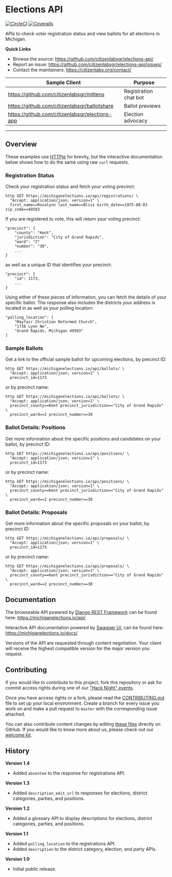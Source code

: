 # Elections API

[![CircleCI](https://img.shields.io/circleci/build/github/citizenlabsgr/elections-api)](https://circleci.com/gh/citizenlabsgr/elections-api)
[![Coveralls](https://img.shields.io/coveralls/github/citizenlabsgr/elections-api)](https://coveralls.io/github/citizenlabsgr/elections-api)

<!-- content -->

APIs to check voter registration status and view ballots for all elections in Michigan.

**Quick Links**

- Browse the source: https://github.com/citizenlabsgr/elections-api/
- Report an issue: https://github.com/citizenlabsgr/elections-api/issues/
- Contact the maintainers: https://citizenlabs.org/contact/

| Sample Client                                         | Purpose               |
| ----------------------------------------------------- | --------------------- |
| https://github.com/citizenlabsgr/mittens              | Registration chat bot |
| https://github.com/citizenlabsgr/ballotshare          | Ballot previews       |
| https://github.com/citizenlabsgr/elections-app &nbsp; | Election advocacy     |

---

## Overview

These examples use [HTTPie](https://httpie.org/) for brevity, but the interactive documentation below shows how to do the same using raw `curl` requests.

### Registration Status

Check your registration status and fetch your voting precinct:

```
http GET https://michiganelections.io/api/registrations/ \
  "Accept: application/json; version=1" \
  first_name==Rosalynn last_name==Bliss birth_date==1975-08-03 zip_code==49503
```

If you are registered to vote, this will return your voting precinct:

```
"precinct": {
    "county": "Kent",
    "jurisdiction": "City of Grand Rapids",
    "ward": "2"
    "number": "30",
    ...
}
```

as well as a unique ID that identifies your precinct:

```
"precinct": {
    "id": 1173,
    ...
}
```

Using either of these pieces of information, you can fetch the details of your specific ballot. The response also includes the districts your address is located in as well as your polling location:

```
"polling_location": [
    "Mayfair Christian Reformed Church",
    "1736 Lyon Ne",
    "Grand Rapids, Michigan 49503"
]
```

### Sample Ballots

Get a link to the official sample ballot for upcoming elections, by precinct ID:

```
http GET https://michiganelections.io/api/ballots/ \
  "Accept: application/json; version=1" \
  precinct_id=1173
```

or by precinct name:

```
http GET https://michiganelections.io/api/ballots/ \
  "Accept: application/json; version=1" \
  precinct_county==Kent precinct_jurisdiction=="City of Grand Rapids" \
  precinct_ward==2 precinct_number==30
```

### Ballot Details: Positions

Get more information about the specific positions and candidates on your ballot, by precinct ID:

```
http GET https://michiganelections.io/api/positions/ \
  "Accept: application/json; version=1" \
  precinct_id=1173
```

or by precinct name:

```
http GET https://michiganelections.io/api/positions/ \
  "Accept: application/json; version=1" \
  precinct_county==Kent precinct_jurisdiction=="City of Grand Rapids" \
  precinct_ward==2 precinct_number==30
```

### Ballot Details: Proposals

Get more information about the specific proposals on your ballot, by precinct ID:

```
http GET https://michiganelections.io/api/proposals/ \
  "Accept: application/json; version=1" \
  precinct_id=1173
```

or by precinct name:

```
http GET https://michiganelections.io/api/proposals/ \
  "Accept: application/json; version=1" \
  precinct_county==Kent precinct_jurisdiction=="City of Grand Rapids" \
  precinct_ward==2 precinct_number==30
```

## Documentation

The browseable API powered by [Django REST Framework](https://www.django-rest-framework.org) can be found here: https://michiganelections.io/api/

Interactive API documentation powered by [Swagger UI](https://swagger.io/tools/swagger-ui/), can be found here: https://michiganelections.io/docs/

Versions of the API are requested through content negotiation. Your client will receive the highest compatible version for the major version you request.

## Contributing

If you would like to contribute to this project, fork this repository or ask for commit access rights during one of our ["Hack Night" events](https://citizenlabs.org/join_us/).

Once you have access rights or a fork, please read the [CONTRIBUTING.md](https://github.com/citizenlabsgr/elections-api/blob/master/CONTRIBUTING.md) file to set up your local environment. Create a branch for every issue you work on and make a pull request to `master` with the corresponding issue attached.

You can also contribute content changes by editing [these files](https://github.com/citizenlabsgr/elections-api/tree/master/content) directly on GitHub. If you would like to know more about us, please check out our [welcome kit](https://github.com/citizenlabsgr/read-first).

## History

**Version 1.4**

- Added `absentee` to the response for registrations API.

**Version 1.3**

- Added `description_edit_url` to responses for elections, district categories, parties, and positions.

**Version 1.2**

- Added a glossary API to display descriptions for elections, district categories, parties, and positions.

**Version 1.1**

- Added `polling_location` to the registrations API.
- Added `description` to the district category, election, and party APIs.

**Version 1.0**

- Initial public release.
